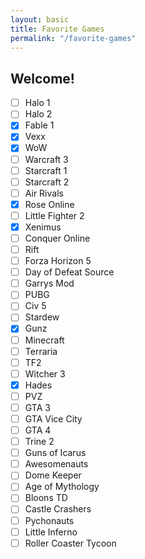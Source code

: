 ```yaml
---
layout: basic
title: Favorite Games
permalink: "/favorite-games"
---
```



## Welcome!
- [ ] Halo 1
- [ ] Halo 2
- [x] Fable 1
- [x] Vexx
- [x] WoW
- [ ] Warcraft 3
- [ ] Starcraft 1
- [ ] Starcraft 2
- [ ] Air Rivals
- [x] Rose Online
- [ ] Little Fighter 2
- [x] Xenimus
- [ ] Conquer Online
- [ ] Rift
- [ ] Forza Horizon 5
- [ ] Day of Defeat Source
- [ ] Garrys Mod
- [ ] PUBG
- [ ] Civ 5
- [ ] Stardew
- [x] Gunz
- [ ] Minecraft
- [ ] Terraria
- [ ] TF2
- [ ] Witcher 3
- [x] Hades
- [ ] PVZ
- [ ] GTA 3
- [ ] GTA Vice City
- [ ] GTA 4
- [ ] Trine 2
- [ ] Guns of Icarus
- [ ] Awesomenauts
- [ ] Dome Keeper
- [ ] Age of Mythology
- [ ] Bloons TD
- [ ] Castle Crashers
- [ ] Pychonauts
- [ ] Little Inferno
- [ ] Roller Coaster Tycoon
